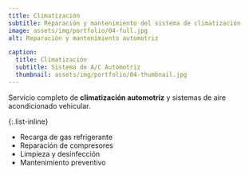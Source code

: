 ```yaml
---
title: Climatización
subtitle: Reparación y mantenimiento del sistema de climatización
image: assets/img/portfolio/04-full.jpg
alt: Reparación y mantenimiento automotriz

caption:
  title: Climatización
  subtitle: Sistema de A/C Automotriz
  thumbnail: assets/img/portfolio/04-thumbnail.jpg
---
```

Servicio completo de **climatización automotriz** y sistemas de aire acondicionado vehicular.

{:.list-inline}
- Recarga de gas refrigerante
- Reparación de compresores
- Limpieza y desinfección
- Mantenimiento preventivo

